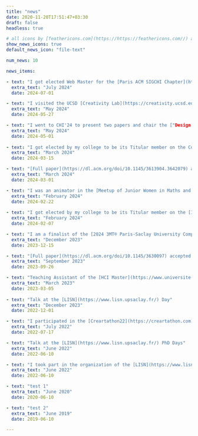```yaml
---
title: "news"
date: 2020-11-20T17:51:47+03:30
draft: false
headless: true

# all icons by [feathericons.com](https://https://feathericons.com//) are supported
show_news_icons: true
default_news_icon: "file-text"

num_news: 10

news_items:

- text: "I got elected Web Master for the [Paris ACM SIGCHI Chapter](https://paris.sigchi.acm.org/homepage/home.php)"
  extra_text: "July 2024"
  date: 2024-07-01

- text: "I visited the UCSD [Creativity Lab](https://creativity.ucsd.edu/) and presented my thesis work"
  extra_text: "May 2024"
  date: 2024-05-27

- text: "I went to CHI'24 to present two papers and chair the ["Design Tools" session](https://programs.sigchi.org/chi/2024/program/session/156169)"
  extra_text: "May 2024"
  date: 2024-05-01
  
- text: "I got elected by my college to be its Titular member on the Council and Pole Committee of the Doctoral School"
  extra_text: "March 2024"
  date: 2024-03-15

- text: "[Full paper](https://dl.acm.org/doi/10.1145/3613904.3642079) accepted to [ACM CHI'24](https://chi2024.acm.org/)"
  extra_text: "March 2024"
  date: 2024-03-01

- text: "I was an animator in the [Meetup of Junior Women in Maths and Computer Science](https://filles-et-maths.fr/rjmi/)"
  extra_text: "February 2024"
  date: 2024-02-22
  
- text: "I got elected by my college to be its Titular member on the [Inria Saclay Center Committee](https://intranet.inria.fr/Inria/Instances/Comite-de-centre/Presentation)"
  extra_text: "February 2024"
  date: 2024-02-07

- text: "I am a finalist of the [2024 3MT® Paris-Saclay University Competition](https://www.universite-paris-saclay.fr/three-minute-thesis-competition-3mtr#home200832)"
  extra_text: "December 2023"
  date: 2023-12-15

- text: "[Full paper](https://dl.acm.org/doi/10.1145/3630097) accepted to [ACM ToCHI'23](https://dl.acm.org/journal/tochi)"
  extra_text: "September 2023"
  date: 2023-09-26

- text: "Teaching Assistant of the [HCI Master](https://www.universite-paris-saclay.fr/en/education/master/computer-science/m1-human-computer-interaction)'s Winter School"
  extra_text: "March 2023"
  date: 2023-03-05
  
- text: "Talk at the [LISN](https://www.lisn.upsaclay.fr/) Day"
  extra_text: "December 2023"
  date: 2022-12-01

- text: "I participated in the [Creartathon22](https://creartathon.com), a creative hackaton"
  extra_text: "July 2022"
  date: 2022-07-17

- text: "Talk at the [LISN](https://www.lisn.upsaclay.fr/) PhD Days"
  extra_text: "June 2022"
  date: 2022-06-10

- text: "I took part in the organization of the [LISN](https://www.lisn.upsaclay.fr/) PhD Days"
  extra_text: "June 2022"
  date: 2022-06-10

- text: "test 1"
  extra_text: "June 2020"
  date: 2020-06-10

- text: "test 2"
  extra_text: "June 2019"
  date: 2019-06-10

---
```

